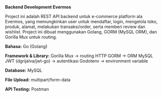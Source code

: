 **Backend Development Evermos**

Project ini adalah REST API backend untuk e-commerce platform ala Evermos, yang memungkinkan user untuk mendaftar, login, mengelola toko, produk, alamat, melakukan transaksi/order, serta memberi review dan wishlist. Project ini dibuat menggunakan Golang, GORM (MySQL ORM), dan Gorilla Mux untuk routing.

**Bahasa:** Go (Golang)

**Framework & Library:** 
Gorilla Mux → routing HTTP
GORM → ORM MySQL
JWT (dgrijalva/jwt-go) → autentikasi
Godotenv → environment variable

**Database:** MySQL

**File Upload:** multipart/form-data

**API Testing:** Postman
